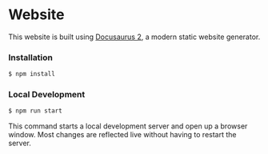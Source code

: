 # Website

This website is built using [Docusaurus 2](https://v2.docusaurus.io/), a modern static website generator.

### Installation

```bash
$ npm install
```

### Local Development

```bash
$ npm run start
```

This command starts a local development server and open up a browser window. Most changes are reflected live without having to restart the server.
